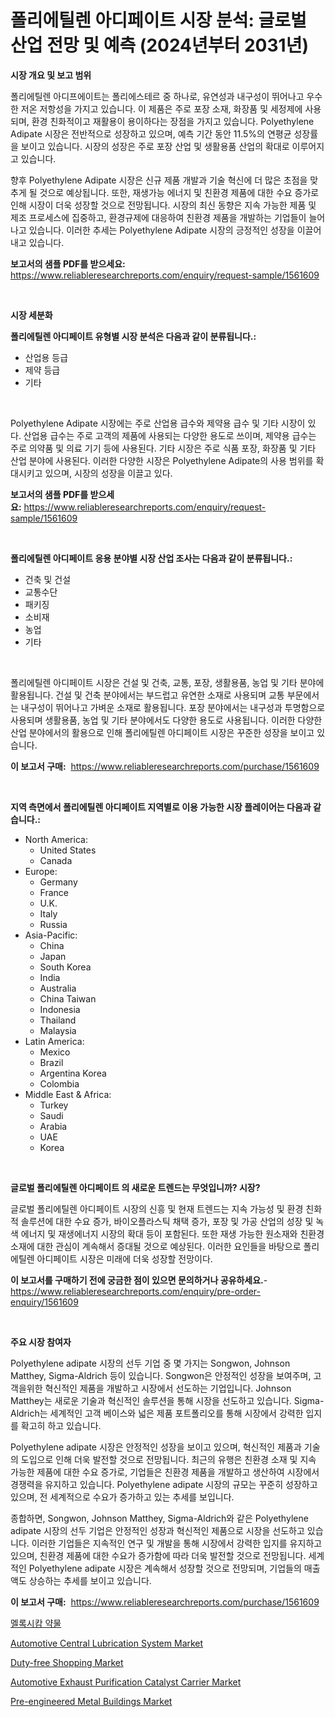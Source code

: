 <p><h1>폴리에틸렌 아디페이트 시장 분석: 글로벌 산업 전망 및 예측 (2024년부터 2031년)</h1></p><p><strong>시장 개요 및 보고 범위</strong></p>
<p><p>폴리에틸렌 아디프에이트는 폴리에스테르 중 하나로, 유연성과 내구성이 뛰어나고 우수한 저온 저항성을 가지고 있습니다. 이 제품은 주로 포장 소재, 화장품 및 세정제에 사용되며, 환경 친화적이고 재활용이 용이하다는 장점을 가지고 있습니다. Polyethylene Adipate 시장은 전반적으로 성장하고 있으며, 예측 기간 동안 11.5%의 연평균 성장률을 보이고 있습니다. 시장의 성장은 주로 포장 산업 및 생활용품 산업의 확대로 이루어지고 있습니다.</p><p>향후 Polyethylene Adipate 시장은 신규 제품 개발과 기술 혁신에 더 많은 초점을 맞추게 될 것으로 예상됩니다. 또한, 재생가능 에너지 및 친환경 제품에 대한 수요 증가로 인해 시장이 더욱 성장할 것으로 전망됩니다. 시장의 최신 동향은 지속 가능한 제품 및 제조 프로세스에 집중하고, 환경규제에 대응하여 친환경 제품을 개발하는 기업들이 늘어나고 있습니다. 이러한 추세는 Polyethylene Adipate 시장의 긍정적인 성장을 이끌어내고 있습니다.</p></p>
<p><strong>보고서의 샘플 PDF를 받으세요:</strong> <a href="https://www.reliableresearchreports.com/enquiry/request-sample/1561609">https://www.reliableresearchreports.com/enquiry/request-sample/1561609</a></p>
<p>&nbsp;</p>
<p><strong>시장 세분화</strong></p>
<p><strong>폴리에틸렌 아디페이트 유형별 시장 분석은 다음과 같이 분류됩니다.:</strong></p>
<p><ul><li>산업용 등급</li><li>제약 등급</li><li>기타</li></ul></p>
<p>&nbsp;</p>
<p><p>Polyethylene Adipate 시장에는 주로 산업용 급수와 제약용 급수 및 기타 시장이 있다. 산업용 급수는 주로 고객의 제품에 사용되는 다양한 용도로 쓰이며, 제약용 급수는 주로 의약품 및 의료 기기 등에 사용된다. 기타 시장은 주로 식품 포장, 화장품 및 기타 산업 분야에 사용된다. 이러한 다양한 시장은 Polyethylene Adipate의 사용 범위를 확대시키고 있으며, 시장의 성장을 이끌고 있다.</p></p>
<p><strong>보고서의 샘플 PDF를 받으세요:</strong>&nbsp;<a href="https://www.reliableresearchreports.com/enquiry/request-sample/1561609">https://www.reliableresearchreports.com/enquiry/request-sample/1561609</a></p>
<p>&nbsp;</p>
<p><strong> 폴리에틸렌 아디페이트 응용 분야별 시장 산업 조사는 다음과 같이 분류됩니다.:</strong></p>
<p><ul><li>건축 및 건설</li><li>교통수단</li><li>패키징</li><li>소비재</li><li>농업</li><li>기타</li></ul></p>
<p>&nbsp;</p>
<p><p>폴리에틸렌 아디페이트 시장은 건설 및 건축, 교통, 포장, 생활용품, 농업 및 기타 분야에 활용됩니다. 건설 및 건축 분야에서는 부드럽고 유연한 소재로 사용되며 교통 부문에서는 내구성이 뛰어나고 가벼운 소재로 활용됩니다. 포장 분야에서는 내구성과 투명함으로 사용되며 생활용품, 농업 및 기타 분야에서도 다양한 용도로 사용됩니다. 이러한 다양한 산업 분야에서의 활용으로 인해 폴리에틸렌 아디페이트 시장은 꾸준한 성장을 보이고 있습니다.</p></p>
<p><strong>이 보고서 구매:</strong>&nbsp; <a href="https://www.reliableresearchreports.com/purchase/1561609">https://www.reliableresearchreports.com/purchase/1561609</a></p>
<p>&nbsp;</p>
<p><strong>지역 측면에서 폴리에틸렌 아디페이트 지역별로 이용 가능한 시장 플레이어는 다음과 같습니다.:</strong></p>
<p><ul>
    <li>
        North America:
        <ul>
            <li>United States</li>
            <li>Canada</li>
        </ul>
    </li>
    <li>
        Europe:
        <ul>
            <li>Germany</li>
            <li>France</li>
            <li>U.K.</li>
            <li>Italy</li>
            <li>Russia</li>
        </ul>
    </li>
    <li>
        Asia-Pacific:
        <ul>
            <li>China</li>
            <li>Japan</li>
            <li>South Korea</li>
            <li>India</li>
            <li>Australia</li>
            <li>China Taiwan</li>
            <li>Indonesia</li>
            <li>Thailand</li>
            <li>Malaysia</li>
        </ul>
    </li>
    <li>
        Latin America:
        <ul>
            <li>Mexico</li>
            <li>Brazil</li>
            <li>Argentina Korea</li>
            <li>Colombia</li>
        </ul>
    </li>
    <li>
        Middle East & Africa:
        <ul>
            <li>Turkey</li>
            <li>Saudi</li>
            <li>Arabia</li>
            <li>UAE</li>
            <li>Korea</li>
        </ul>
    </li>
    </ul></p>
<p>&nbsp;</p>
<p><strong>글로벌 폴리에틸렌 아디페이트 의 새로운 트렌드는 무엇입니까? 시장?</strong></p>
<p><p>글로벌 폴리에틸렌 아디페이트 시장의 신흥 및 현재 트렌드는 지속 가능성 및 환경 친화적 솔루션에 대한 수요 증가, 바이오플라스틱 채택 증가, 포장 및 가공 산업의 성장 및 녹색 에너지 및 재생에너지 시장의 확대 등이 포함된다. 또한 재생 가능한 원소재와 친환경 소재에 대한 관심이 계속해서 증대될 것으로 예상된다. 이러한 요인들을 바탕으로 폴리에틸렌 아디페이트 시장은 미래에 더욱 성장할 전망이다.</p></p>
<p><strong>이 보고서를 구매하기 전에 궁금한 점이 있으면 문의하거나 공유하세요.</strong>- <a href="https://www.reliableresearchreports.com/enquiry/pre-order-enquiry/1561609">https://www.reliableresearchreports.com/enquiry/pre-order-enquiry/1561609</a></p>
<p>&nbsp;</p>
<p><strong>주요 시장 참여자</strong></p>
<p><p>Polyethylene adipate 시장의 선두 기업 중 몇 가지는 Songwon, Johnson Matthey, Sigma-Aldrich 등이 있습니다. Songwon은 안정적인 성장을 보여주며, 고객을위한 혁신적인 제품을 개발하고 시장에서 선도하는 기업입니다. Johnson Matthey는 새로운 기술과 혁신적인 솔루션을 통해 시장을 선도하고 있습니다. Sigma-Aldrich는 세계적인 고객 베이스와 넓은 제품 포트폴리오를 통해 시장에서 강력한 입지를 확고히 하고 있습니다.</p><p>Polyethylene adipate 시장은 안정적인 성장을 보이고 있으며, 혁신적인 제품과 기술의 도입으로 인해 더욱 발전할 것으로 전망됩니다. 최근의 유행은 친환경 소재 및 지속 가능한 제품에 대한 수요 증가로, 기업들은 친환경 제품을 개발하고 생산하여 시장에서 경쟁력을 유지하고 있습니다. Polyethylene adipate 시장의 규모는 꾸준히 성장하고 있으며, 전 세계적으로 수요가 증가하고 있는 추세를 보입니다.</p><p>종합하면, Songwon, Johnson Matthey, Sigma-Aldrich와 같은 Polyethylene adipate 시장의 선두 기업은 안정적인 성장과 혁신적인 제품으로 시장을 선도하고 있습니다. 이러한 기업들은 지속적인 연구 및 개발을 통해 시장에서 강력한 입지를 유지하고 있으며, 친환경 제품에 대한 수요가 증가함에 따라 더욱 발전할 것으로 전망됩니다. 세계적인 Polyethylene adipate 시장은 계속해서 성장할 것으로 전망되며, 기업들의 매출액도 상승하는 추세를 보이고 있습니다.</p></p>
<p><strong>이 보고서 구매:</strong>&nbsp;&nbsp;<a href="https://www.reliableresearchreports.com/purchase/1561609">https://www.reliableresearchreports.com/purchase/1561609</a></p>
<p><p><a href="https://medium.com/@boydsmitham726/%EB%A9%9C%EB%A1%9D%EC%8B%9C%EC%B9%B4%EB%A6%84-%EC%95%BD%EB%AC%BC-%EC%8B%9C%EC%9E%A5%EC%9D%80-%EC%8B%9C%EC%9E%A5-%EC%A0%90%EC%9C%A0%EC%9C%A8-%ED%81%AC%EA%B8%B0-%EB%B0%8F-2031%EB%85%84%EA%B9%8C%EC%A7%80%EC%9D%98-%EC%98%88%EC%83%81-%EC%98%88%EC%B8%A1%EC%97%90-%EC%B4%88%EC%A0%90%EC%9D%84-%EB%A7%9E%EC%B6%94%EA%B3%A0-%EC%9E%88%EC%8A%B5%EB%8B%88%EB%8B%A4-930b0ca7faac">멜록시캄 약물</a></p><p><a href="https://issuu.com/reportprime-2/docs/automotive-central-lubrication-system-market-size-">Automotive Central Lubrication System Market</a></p><p><a href="https://github.com/gulaimolin/Market-Research-Report-List-3/blob/main/duty-free-shopping-market.md">Duty-free Shopping Market</a></p><p><a href="https://issuu.com/reportprime-2/docs/automotive-exhaust-purification-catalyst-carrier-m">Automotive Exhaust Purification Catalyst Carrier Market</a></p><p><a href="https://github.com/mauripalmi/Market-Research-Report-List-2/blob/main/pre-engineered-metal-buildings-market.md">Pre-engineered Metal Buildings Market</a></p></p>
